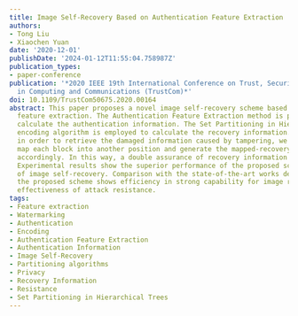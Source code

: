 ```yaml
---
title: Image Self-Recovery Based on Authentication Feature Extraction
authors:
- Tong Liu
- Xiaochen Yuan
date: '2020-12-01'
publishDate: '2024-01-12T11:55:04.758987Z'
publication_types:
- paper-conference
publication: '*2020 IEEE 19th International Conference on Trust, Security and Privacy
  in Computing and Communications (TrustCom)*'
doi: 10.1109/TrustCom50675.2020.00164
abstract: This paper proposes a novel image self-recovery scheme based on authentication
  feature extraction. The Authentication Feature Extraction method is proposed to
  calculate the authentication information. The Set Partitioning in Hierarchical Trees
  encoding algorithm is employed to calculate the recovery information. Moreover,
  in order to retrieve the damaged information caused by tampering, we propose to
  map each block into another position and generate the mapped-recovery information
  accordingly. In this way, a double assurance of recovery information can be provided.
  Experimental results show the superior performance of the proposed scheme in terms
  of image self-recovery. Comparison with the state-of-the-art works demonstrate that
  the proposed scheme shows efficiency in strong capability for image recovery, and
  effectiveness of attack resistance.
tags:
- Feature extraction
- Watermarking
- Authentication
- Encoding
- Authentication Feature Extraction
- Authentication Information
- Image Self-Recovery
- Partitioning algorithms
- Privacy
- Recovery Information
- Resistance
- Set Partitioning in Hierarchical Trees
---
```


